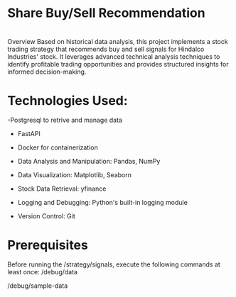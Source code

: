 # Share Buy/Sell Recommendation

# 
Overview
Based on historical data analysis, this project implements a stock trading strategy that recommends buy and sell signals for Hindalco Industries' stock. It leverages advanced technical analysis techniques to identify profitable trading opportunities and provides structured insights for informed decision-making.

# Technologies Used:

-Postgresql to retrive and manage data

- FastAPI

- Docker for containerization
- Data Analysis and Manipulation: Pandas, NumPy

- Data Visualization: Matplotlib, Seaborn

- Stock Data Retrieval: yfinance

- Logging and Debugging: Python's built-in logging module

- Version Control: Git

# Prerequisites
Before running the /strategy/signals, execute the following commands at least once:
/debug/data

/debug/sample-data
